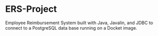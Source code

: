 # ERS-Project
Employee Reimbursement System built with Java, Javalin, and JDBC to connect to a PostgreSQL data base running on a Docket image.
